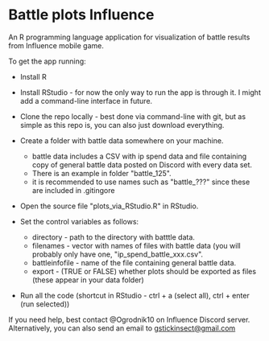 # Battle plots Influence
An R programming language application for visualization of battle results from Influence mobile game.

To get the app running:
- Install R
- Install RStudio - for now the only way to run the app is through it. I might add a command-line interface in future.
- Clone the repo locally - best done via command-line with git, but as simple as this repo is, you can also just download everything.
- Create a folder with battle data somewhere on your machine.
  - battle data includes a CSV with ip spend data and file containing copy of general battle data posted on Discord with every data set.
  - There is an example in folder "battle_125".
  - it is recommended to use names such as "battle_???" since these are included in .gitingore
- Open the source file "plots_via_RStudio.R" in RStudio.
- Set the control variables as follows:
  - directory - path to the directory with batttle data.
  - filenames - vector with names of files with battle data (you will probably only have one, "ip_spend_battle_xxx.csv".
  - battleinfofile - name of the file containing general battle data.
  - export - (TRUE or FALSE) whether plots should be exported as files (these appear in your data folder)

- Run all the code (shortcut in RStudio - ctrl + a (select all), ctrl + enter (run selected))


If you need help, best contact @Ogrodnik10 on Influence Discord server.
Alternatively, you can also send an email to gstickinsect@gmail.com
